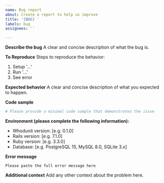 ```yaml
---
name: Bug report
about: Create a report to help us improve
title: '[BUG] '
labels: bug
assignees: ''

---
```


**Describe the bug**
A clear and concise description of what the bug is.

**To Reproduce**
Steps to reproduce the behavior:
1. Setup '...'
2. Run '...'
3. See error

**Expected behavior**
A clear and concise description of what you expected to happen.

**Code sample**
```ruby
# Please provide a minimal code sample that demonstrates the issue
```

**Environment (please complete the following information):**
- Whodunit version: [e.g. 0.1.0]
- Rails version: [e.g. 7.1.0]
- Ruby version: [e.g. 3.3.0]
- Database: [e.g. PostgreSQL 15, MySQL 8.0, SQLite 3.x]

**Error message**
```
Please paste the full error message here
```

**Additional context**
Add any other context about the problem here.